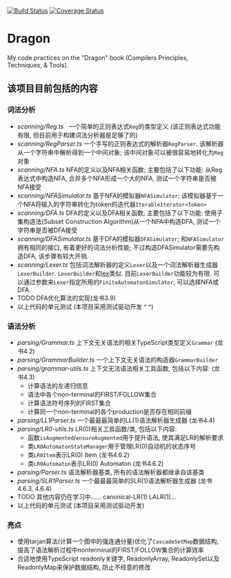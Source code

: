 [![Build Status](https://img.shields.io/travis/shinima/dragon/master.svg?style=flat-square)](https://travis-ci.org/shinima/dragon) [![Coverage Status](https://img.shields.io/coveralls/shinima/dragon/master.svg?style=flat-square)](https://coveralls.io/github/shinima/dragon?branch=master)

# Dragon

My code practices on the "Dragon" book (Compilers Principles, Techniques, & Tools).

## 该项目目前包括的内容

### 词法分析

* *scanning/Reg.ts*   一个简单的正则表达式`Reg`的类型定义 (该正则表达式功能有限, 但目前用于构建词法分析器是足够了的)
* *scanning/RegParser.ts*  一个手写的正则表达式的解析器`RegParser`. 该解析器从一个字符串中解析得到一个中间对象; 该中间对象可以被很容易地转化为`Reg`对象
* *scanning/NFA.ts*  NFA的定义以及NFA相关函数; 主要包括了以下功能: 从Reg表达式中构造NFA, 合并多个NFA形成一个大的NFA, 测试一个字符串是否被NFA接受
* *scanning/NFASimulator.ts*  基于NFA的模拟器`NFASimulator`; 该模拟器基于一个NFA将输入的字符串转化为token的迭代器`IterableIterator<Token>`
* *scanning/DFA.ts*  DFA的定义以及DFA相关函数; 主要包括了以下功能: 使用子集构造法(Subset Construction Algorithm)从一个NFA中构造DFA, 测试一个字符串是否被DFA接受
* *scanning/DFASimulator.ts*  基于DFA的模拟器`DFASimulator`; 和`NFASimulator`拥有相同的接口, 有着更好的词法分析性能; 不过构造DFASimulator需要先构造DFA, 该步骤有较大开销.
* *scanning/Lexer.ts*  包括词法解析器的定义`Lexer`以及一个词法解析器生成器`LexerBuilder`. `LexerBuilder`和[lex](http://dinosaur.compilertools.net/)类似. 目前`LexerBuilder`功能较为有限.  可以通过参数来`Lexer`指定所用的`FiniteAutomatonSimulator`, 可以选择NFA或DFA.
* TODO DFA优化算法的实现(龙书3.9)
* 以上代码的单元测试 (本项目采用测试驱动开发 ^ ^)

### 语法分析

* *parsing/Grammar.ts*  上下文无关语法的相关TypeScript类型定义`Grammar`  (龙书4.2)
* *parsing/GrammarBuilder.ts* 一个上下文无关语法的构造器`GrammarBuilder`
* *parsing/grammar-utils.ts* 上下文无法语法相关工具函数, 包括以下内容:  (龙书4.3)
  + 计算语法的左递归信息
  + 语法中各个non-terminal的FIRST/FOLLOW集合
  + 计算语法符号序列的FIRST集合
  + 计算同一个non-terminal的各个production是否存在相同前缀
* *parsing/LL1Parser.ts* 一个最最最简单的LL(1)语法解析器生成器  (龙书4.4)
* *parsing/LR0-utils.ts* LR(0)相关工具函数/类, 包括以下内容:
  + 函数`isAugmented`/`ensureAugmented`用于提升语法, 使其满足LR的解析要求
  + 类`LR0AutomatonStateManager`用于管理LR(0)自动机的状态序号
  + 类`LR0Item`表示LR(0) Item  (龙书4.6.2)
  + 类`LR0Automaton`表示LR(0) Automaton  (龙书4.6.2)
* *parsing/Parser.ts* 语法解析器基类, 所有的语法解析器都继承自该基类
* *parsing/SLR1Parser.ts* 一个最最最简单的SLR(1)语法解析器生成器  (龙书4.6.3, 4.6.4)
* TODO 其他内容仍在学习中...... canonical-LR(1) LALR(1)...
* 以上代码的单元测试 (本项目采用测试驱动开发)

### 亮点

* 使用tarjan算法(计算一个图中的强连通分量)优化了`CascadeSetMap`数据结构, 提高了语法解析过程中nonterminal的FIRST/FOLLOW集合的计算效率
* 合适地使用TypeScript readonly关键字, ReadonlyArray, ReadonlySet以及ReadonlyMap来保护数据结构, 防止不经意的修改
